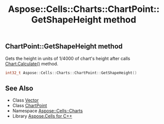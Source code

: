 ﻿---
title: Aspose::Cells::Charts::ChartPoint::GetShapeHeight method
linktitle: GetShapeHeight
second_title: Aspose.Cells for C++ API Reference
description: 'Aspose::Cells::Charts::ChartPoint::GetShapeHeight method. Gets the height in units of 1/4000 of chart''s height after calls Chart.Calculate() method in C++.'
type: docs
weight: 2200
url: /cpp/aspose.cells.charts/chartpoint/getshapeheight/
---
## ChartPoint::GetShapeHeight method


Gets the height in units of 1/4000 of chart's height after calls [Chart.Calculate()](../../chart/calculate/) method.

```cpp
int32_t Aspose::Cells::Charts::ChartPoint::GetShapeHeight()
```

## See Also

* Class [Vector](../../../aspose.cells/vector/)
* Class [ChartPoint](../)
* Namespace [Aspose::Cells::Charts](../../)
* Library [Aspose.Cells for C++](../../../)
